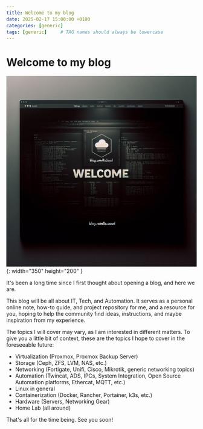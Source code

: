 ```yaml
---
title: Welcome to my blog
date: 2025-02-17 15:00:00 +0100
categories: [generic]
tags: [generic]     # TAG names should always be lowercase
---
```

# Welcome to my blog

![Desktop View](/assets/img/welcome.jpeg){: width="350" height="200" }

It's been a long time since I first thought about opening a blog, and here we are.

This blog will be all about IT, Tech, and Automation. It serves as a personal online note, how-to guide, and project repository for me, and a resource for you, hoping to help the community find ideas, instructions, and maybe inspiration from my experience.

The topics I will cover may vary, as I am interested in different matters. To give you a little bit of context, these are the topics I hope to cover in the foreseeable future:

- Virtualization (Proxmox, Proxmox Backup Server)
- Storage (Ceph, ZFS, LVM, NAS, etc.)
- Networking (Fortigate, Unifi, Cisco, Mikrotik, generic networking topics)
- Automation (Twincat, ADS, IPCs, System Integration, Open Source Automation platforms, Ethercat, MQTT, etc.)
- Linux in general
- Containerization (Docker, Rancher, Portainer, k3s, etc.)
- Hardware (Servers, Networking Gear)
- Home Lab (all around)

That's all for the time being. See you soon!
